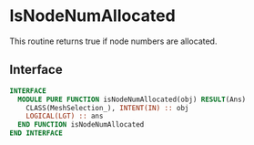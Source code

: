 # IsNodeNumAllocated

This routine returns true if node numbers are allocated.

## Interface

```fortran
INTERFACE
  MODULE PURE FUNCTION isNodeNumAllocated(obj) RESULT(Ans)
    CLASS(MeshSelection_), INTENT(IN) :: obj
    LOGICAL(LGT) :: ans
  END FUNCTION isNodeNumAllocated
END INTERFACE
```
